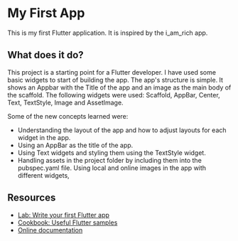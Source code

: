 # My First App

This is my first Flutter application. It is inspired by the i_am_rich app.  

## What does it do?

This project is a starting point for a Flutter developer. I have used some basic widgets to start of building the app.
The app's structure is simple. It shows an Appbar with the Title of the app and an image as the main body of the scaffold. 
The following widgets were used: Scaffold, AppBar, Center, Text, TextStyle, Image and AssetImage.

Some of the new concepts learned were: 
- Understanding the layout of the app and how to adjust layouts for each widget in the app. 
- Using an AppBar as the title of the app. 
- Using Text widgets and styling them using the TextStyle widget. 
- Handling assets in the project folder by including them into the pubspec.yaml file. Using local and online images in the app with different widgets, 

## Resources
- [Lab: Write your first Flutter app](https://flutter.dev/docs/get-started/codelab)
- [Cookbook: Useful Flutter samples](https://flutter.dev/docs/cookbook)
- [Online documentation](https://flutter.dev/docs)